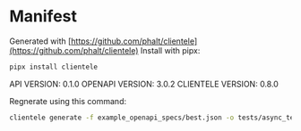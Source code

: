 # Manifest

Generated with [https://github.com/phalt/clientele](https://github.com/phalt/clientele)
Install with pipx:

```sh
pipx install clientele
```

API VERSION: 0.1.0
OPENAPI VERSION: 3.0.2
CLIENTELE VERSION: 0.8.0

Regnerate using this command:

```sh
clientele generate -f example_openapi_specs/best.json -o tests/async_test_client/ --asyncio t --regen t
```
